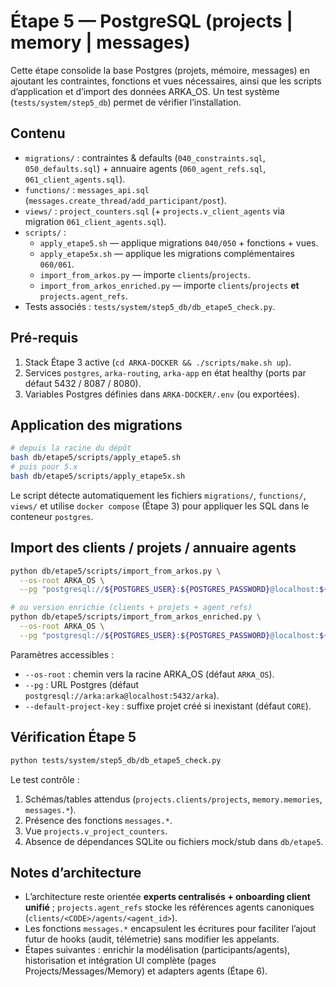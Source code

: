 # Étape 5 — PostgreSQL (projects | memory | messages)

Cette étape consolide la base Postgres (projets, mémoire, messages) en ajoutant les contraintes,
fonctions et vues nécessaires, ainsi que les scripts d’application et d’import des données ARKA_OS.
Un test système (`tests/system/step5_db`) permet de vérifier l’installation.

## Contenu
- `migrations/` : contraintes & defaults (`040_constraints.sql`, `050_defaults.sql`) + annuaire agents (`060_agent_refs.sql`, `061_client_agents.sql`).
- `functions/` : `messages_api.sql` (`messages.create_thread/add_participant/post`).
- `views/` : `project_counters.sql` (+ `projects.v_client_agents` via migration `061_client_agents.sql`).
- `scripts/` :
  - `apply_etape5.sh` — applique migrations `040/050` + fonctions + vues.
  - `apply_etape5x.sh` — applique les migrations complémentaires `060/061`.
  - `import_from_arkos.py` — importe `clients`/`projects`.
  - `import_from_arkos_enriched.py` — importe `clients`/`projects` **et** `projects.agent_refs`.
- Tests associés : `tests/system/step5_db/db_etape5_check.py`.

## Pré-requis
1. Stack Étape 3 active (`cd ARKA-DOCKER && ./scripts/make.sh up`).
2. Services `postgres`, `arka-routing`, `arka-app` en état healthy (ports par défaut 5432 / 8087 / 8080).
3. Variables Postgres définies dans `ARKA-DOCKER/.env` (ou exportées).

## Application des migrations
```bash
# depuis la racine du dépôt
bash db/etape5/scripts/apply_etape5.sh
# puis pour 5.x
bash db/etape5/scripts/apply_etape5x.sh
```
Le script détecte automatiquement les fichiers `migrations/`, `functions/`, `views/`
et utilise `docker compose` (Étape 3) pour appliquer les SQL dans le conteneur `postgres`.

## Import des clients / projets / annuaire agents
```bash
python db/etape5/scripts/import_from_arkos.py \
  --os-root ARKA_OS \
  --pg "postgresql://${POSTGRES_USER}:${POSTGRES_PASSWORD}@localhost:${POSTGRES_PORT}/${POSTGRES_DB}"

# ou version enrichie (clients + projets + agent_refs)
python db/etape5/scripts/import_from_arkos_enriched.py \
  --os-root ARKA_OS \
  --pg "postgresql://${POSTGRES_USER}:${POSTGRES_PASSWORD}@localhost:${POSTGRES_PORT}/${POSTGRES_DB}"
```
Paramètres accessibles :
- `--os-root` : chemin vers la racine ARKA_OS (défaut `ARKA_OS`).
- `--pg` : URL Postgres (défaut `postgresql://arka:arka@localhost:5432/arka`).
- `--default-project-key` : suffixe projet créé si inexistant (défaut `CORE`).

## Vérification Étape 5
```bash
python tests/system/step5_db/db_etape5_check.py
```
Le test contrôle :
1. Schémas/tables attendus (`projects.clients/projects`, `memory.memories`, `messages.*`).  
2. Présence des fonctions `messages.*`.  
3. Vue `projects.v_project_counters`.  
4. Absence de dépendances SQLite ou fichiers mock/stub dans `db/etape5`.  

## Notes d’architecture
- L’architecture reste orientée **experts centralisés + onboarding client unifié** ; `projects.agent_refs` stocke les références agents canoniques (`clients/<CODE>/agents/<agent_id>`).
- Les fonctions `messages.*` encapsulent les écritures pour faciliter l’ajout futur de hooks
  (audit, télémetrie) sans modifier les appelants.  
- Étapes suivantes : enrichir la modélisation (participants/agents), historisation et intégration UI complète (pages Projects/Messages/Memory) et adapters agents (Étape 6).
